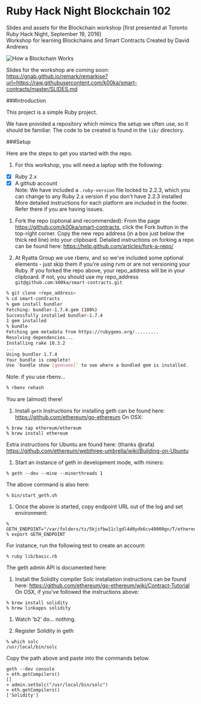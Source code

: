 Ruby Hack Night Blockchain 102
=========================

Slides and assets for the Blockchain workshop [first presented at Toronto Ruby Hack Night, September 19, 2016]  
Workshop for learning Blockchains and Smart Contracts
Created by David Andrews

![How a Blockchain Works](https://github.com/k00ka/smart-contracts/blob/master/media/how_blockchain_works.png)

Slides for the workshop are coming soon:  
https://gnab.github.io/remark/remarkise?url=https://raw.githubusercontent.com/k00ka/smart-contracts/master/SLIDES.md

###Introduction

This project is a simple Ruby project.

We have provided a repository which mimics the setup we often use, so it should be familiar. The code to be created is found in the ``lib/`` directory.

###Setup

Here are the steps to get you started with the repo.

1. For this workshop, you will need a laptop with the following:
  - [x] Ruby 2.x  
  - [x] A github account  
  Note: We have included a ``.ruby-version`` file locked to 2.2.3, which you can change to any Ruby 2.x version if you don't have 2.2.3 installed  
  More detailed instructions for each platform are included in the footer. Refer there if you are having issues.

1. Fork the repo (optional and recommended):
  From the page https://github.com/k00ka/smart-contracts, click the Fork button in the top-right corner. Copy the new repo address (in a box just below the thick red line) into your clipboard. Detailed instructions on forking a repo can be found here: https://help.github.com/articles/fork-a-repo/

1. At Ryatta Group we use rbenv, and so we've included some optional elements - just skip them if you're using rvm or are not versioning your Ruby. If you forked the repo above, your repo_address will be in your clipboard. If not, you should use my repo_address ``git@github.com:k00ka/smart-contracts.git``

  ```sh
  % git clone <repo_address>
  % cd smart-contracts
  % gem install bundler
  Fetching: bundler-1.7.4.gem (100%)
  Successfully installed bundler-1.7.4
  1 gem installed
  % bundle
  Fetching gem metadata from https://rubygems.org/.........
  Resolving dependencies...
  Installing rake 10.3.2
  ...
  Using bundler 1.7.4
  Your bundle is complete!
  Use `bundle show [gemname]` to see where a bundled gem is installed.
  ```
  Note: if you use rbenv...
  ```sh
  % rbenv rehash
  ```
  You are (almost) there!

1. Install ``geth``
  Instructions for installing geth can be found here:
  https://github.com/ethereum/go-ethereum
  On OSX:
  ```
  % brew tap ethereum/ethereum
  % brew install ethereum
  ```
  Extra instructions for Ubuntu are found here: (thanks @rafa)
  https://github.com/ethereum/webthree-umbrella/wiki/Building-on-Ubuntu

1. Start an instance of geth in development mode, with miners:
  ```
  % geth --dev --mine --minerthreads 1
  ```
  The above command is also here:
  ```
  % bin/start_geth.sh
  ```

1. Once the above is started, copy endpoint URL out of the log and set environment:
  ```
  % GETH_ENDPOINT="/var/folders/tz/5kjsfbw11clgdl4d0ydk6cv40000gn/T/ethereum_dev_mode/geth.ipc”
  % export GETH_ENDPOINT
  ```

  For instance, run the following test to create an account:
  ```
  % ruby lib/basic.rb
  ```
  The geth admin API is documented here:


1. Install the Solidity compiler
  Solc installation instructions can be found here:
  https://github.com/ethereum/go-ethereum/wiki/Contract-Tutorial
  On OSX, if you’ve followed the instructions above:
  ```
  % brew install solidity
  % brew linkapps solidity
  ```

1. Watch 'b2' do... nothing.

1. Register Solidity in geth
  ```
  % which solc
  /usr/local/bin/solc
  ```
  Copy the path above and paste into the commands below.
  ```
  geth --dev console
  > eth.getCompilers()
  []
  > admin.setSolc("/usr/local/bin/solc")
  > eth.getCompilers()
  ['Solidity']
  ```
